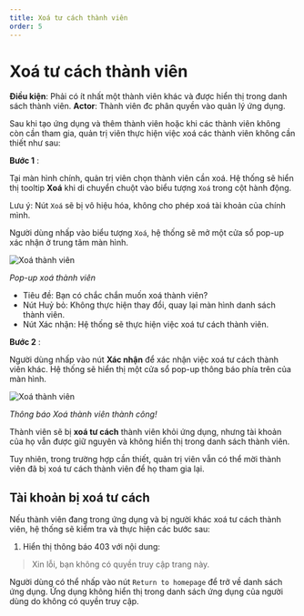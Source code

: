 ```yaml
---
title: Xoá tư cách thành viên
order: 5
---
```


# Xoá tư cách thành viên

**Điều kiện**: Phải có ít nhất một thành viên khác và được hiển thị trong danh sách thành viên.
**Actor**: Thành viên đc phân quyền vào quản lý ứng dụng.

Sau khi tạo ứng dụng và thêm thành viên hoặc khi các thành viên không còn cần tham gia, quản trị viên thực hiện việc xoá các thành viên không cần thiết như sau:

**Bước 1** :

Tại màn hình chính, quản trị viên chọn thành viên cần xoá. Hệ thống sẽ hiển thị tooltip **Xoá** khi di chuyển chuột vào biểu tượng `Xoá` trong cột hành động.

Lưu ý: Nút `Xoá` sẽ bị vô hiệu hóa, không cho phép xoá tài khoản của chính mình.

Người dùng nhấp vào biểu tượng `Xoá`, hệ thống sẽ mở một cửa sổ pop-up xác nhận ở trung tâm màn hình.

![Xoá thành viên](/docs/images/streaming-platform/app-management/02-member/pop-up/delete.png)

_Pop-up xoá thành viên_

- Tiêu đề: Bạn có chắc chắn muốn xoá thành viên?
- Nút Huỷ bỏ: Không thực hiện thay đổi, quay lại màn hình danh sách thành viên.
- Nút Xác nhận: Hệ thống sẽ thực hiện việc xoá tư cách thành viên.

**Bước 2** :

Người dùng nhấp vào nút **Xác nhận** để xác nhận việc xoá tư cách thành viên khác. Hệ thống sẽ hiển thị một cửa sổ pop-up thông báo phía trên của màn hình.

![Xoá thành viên](/docs/images/streaming-platform/app-management/02-member/message/delete.png)

_Thông báo Xoá thành viên thành công!_

Thành viên sẽ bị **xoá tư cách** thành viên khỏi ứng dụng, nhưng tài khoản của họ vẫn được giữ nguyên và không hiển thị trong danh sách thành viên.

Tuy nhiên, trong trường hợp cần thiết, quản trị viên vẫn có thể mời thành viên đã bị xoá tư cách thành viên để họ tham gia lại.

## Tài khoản bị xoá tư cách

Nếu thành viên đang trong ứng dụng và bị người khác xoá tư cách thành viên, hệ thống sẽ kiểm tra và thực hiện các bước sau:

1. Hiển thị thông báo 403 với nội dung:

> Xin lỗi, bạn không có quyền truy cập trang này.

Người dùng có thể nhấp vào nút `Return to homepage` để trở về danh sách ứng dụng. Ứng dụng không hiển thị trong danh sách ứng dụng của người dùng do không có quyền truy cập.
